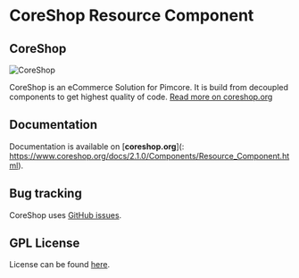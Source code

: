 CoreShop Resource Component
==================

CoreShop
------

![CoreShop](http://www.coreshop.org/assets/img/coreshop-logo.svg)

CoreShop is an eCommerce Solution for Pimcore. It is build from decoupled components to get highest quality of code. [Read more on coreshop.org](http://www.coreshop.org)

Documentation
-------------

Documentation is available on [**coreshop.org**](: https://www.coreshop.org/docs/2.1.0/Components/Resource_Component.html).

Bug tracking
------------

CoreShop uses [GitHub issues](https://github.com/CoreShop/coreshop/issues).

GPL License
-----------

License can be found [here](https://github.com/coreshop/CoreShop/blob/master/LICENSE.md).